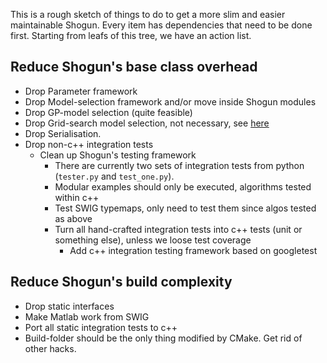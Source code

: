 This is a rough sketch of things to do to get a more slim and easier maintainable Shogun. Every item has dependencies that need to be done first. Starting from leafs of this tree, we have an action list.

## Reduce Shogun's base class overhead
 * Drop Parameter framework
  * Drop Model-selection framework and/or move inside Shogun modules
   * Drop GP-model selection (quite feasible)
   * Drop Grid-search model selection, not necessary, see [here](https://github.com/shogun-toolbox/shogun/issues/1251)
  * Drop Serialisation.
   * Drop non-c++ integration tests
     * Clean up Shogun's testing framework
       * There are currently two sets of integration tests from python (```tester.py``` and ```test_one.py```).
       * Modular examples should only be executed, algorithms tested within c++
       * Test SWIG typemaps, only need to test them since algos tested as above
       * Turn all hand-crafted integration tests into c++ tests (unit or something else), unless we loose test coverage
          * Add c++ integration testing framework based on googletest

## Reduce Shogun's build complexity
 * Drop static interfaces
  * Make Matlab work from SWIG
  * Port all static integration tests to c++
 * Build-folder should be the only thing modified by CMake. Get rid of other hacks.
    